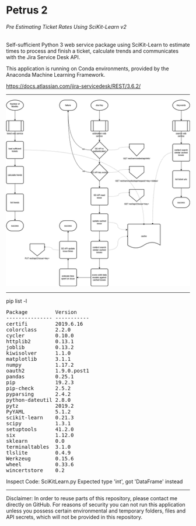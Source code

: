# Petrus 2
###### Pre Estimating Ticket Rates Using SciKit-Learn v2

Self-sufficient Python 3 web service package using SciKit-Learn to estimate times to process and finish a ticket, calculate trends and communicates with the Jira Service Desk API.

This application is running on Conda environments, provided by the Anaconda Machine Learning Framework.

https://docs.atlassian.com/jira-servicedesk/REST/3.6.2/

___

![Petrus 2 Flow Chart](src/petrus_v2.png "Petrus 2 Flow Chart")

___

pip list -l
<pre>
Package         Version
--------------- -----------
certifi         2019.6.16
colorclass      2.2.0
cycler          0.10.0
httplib2        0.13.1
joblib          0.13.2
kiwisolver      1.1.0
matplotlib      3.1.1
numpy           1.17.2
oauth2          1.9.0.post1
pandas          0.25.1
pip             19.2.3
pip-check       2.5.2
pyparsing       2.4.2
python-dateutil 2.8.0
pytz            2019.2
PyYAML          5.1.2
scikit-learn    0.21.3
scipy           1.3.1
setuptools      41.2.0
six             1.12.0
sklearn         0.0
terminaltables  3.1.0
tlslite         0.4.9
Werkzeug        0.15.6
wheel           0.33.6
wincertstore    0.2
</pre>

Inspect Code:
SciKitLearn.py
Expected type 'int', got 'DataFrame' instead

___

Disclaimer: In order to reuse parts of this repository, please contact me directly on GitHub. For reasons of security you can not run this application unless you possess certain environmental and temporary folders, files and API secrets, which will not be provided in this repository.